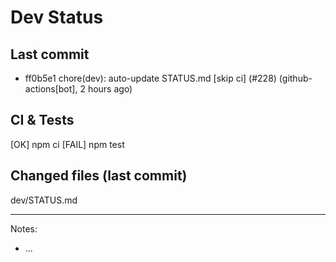 # Dev Status

## Last commit
- ff0b5e1 chore(dev): auto-update STATUS.md [skip ci] (#228) (github-actions[bot], 2 hours ago)
## CI & Tests
[OK] npm ci
[FAIL] npm test

## Changed files (last commit)
dev/STATUS.md

---
Notes:
- ...
